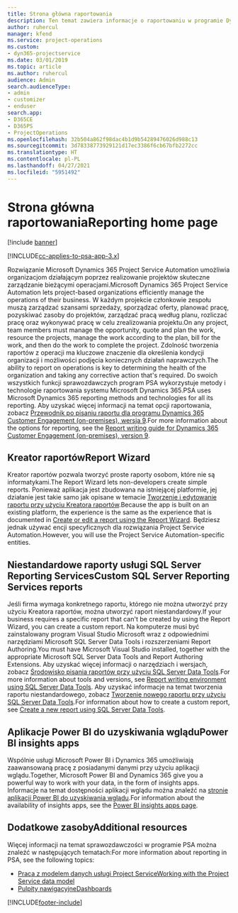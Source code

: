 ```yaml
---
title: Strona główna raportowania
description: Ten temat zawiera informacje o raportowaniu w programie Dynamics 365 Project Service Automation.
author: ruhercul
manager: kfend
ms.service: project-operations
ms.custom:
- dyn365-projectservice
ms.date: 03/01/2019
ms.topic: article
ms.author: ruhercul
audience: Admin
search.audienceType:
- admin
- customizer
- enduser
search.app:
- D365CE
- D365PS
- ProjectOperations
ms.openlocfilehash: 32b504a862f98dac4b1d9b54289476026d988c13
ms.sourcegitcommit: 3d78338773929121d17ec3386f6cb67bfb2272cc
ms.translationtype: HT
ms.contentlocale: pl-PL
ms.lasthandoff: 04/27/2021
ms.locfileid: "5951492"
---
```

# <a name="reporting-home-page"></a><span data-ttu-id="ff2c3-103">Strona główna raportowania</span><span class="sxs-lookup"><span data-stu-id="ff2c3-103">Reporting home page</span></span>

[!include [banner](../includes/psa-now-project-operations.md)]

[!INCLUDE[cc-applies-to-psa-app-3.x](../includes/cc-applies-to-psa-app-3x.md)]

<span data-ttu-id="ff2c3-104">Rozwiązanie Microsoft Dynamics 365 Project Service Automation umożliwia organizacjom działającym poprzez realizowanie projektów skuteczne zarządzanie bieżącymi operacjami.</span><span class="sxs-lookup"><span data-stu-id="ff2c3-104">Microsoft Dynamics 365 Project Service Automation lets project-based organizations efficiently manage the operations of their business.</span></span> <span data-ttu-id="ff2c3-105">W każdym projekcie członkowie zespołu muszą zarządzać szansami sprzedaży, sporządzać oferty, planować pracę, pozyskiwać zasoby do projektów, zarządzać pracą według planu, rozliczać pracę oraz wykonywać pracę w celu zrealizowania projektu.</span><span class="sxs-lookup"><span data-stu-id="ff2c3-105">On any project, team members must manage the opportunity, quote and plan the work, resource the projects, manage the work according to the plan, bill for the work, and then do the work to complete the project.</span></span> <span data-ttu-id="ff2c3-106">Zdolność tworzenia raportów z operacji ma kluczowe znaczenie dla określenia kondycji organizacji i możliwości podjęcia koniecznych działań naprawczych.</span><span class="sxs-lookup"><span data-stu-id="ff2c3-106">The ability to report on operations is key to determining the health of the organization and taking any corrective action that's required.</span></span> <span data-ttu-id="ff2c3-107">Do swoich wszystkich funkcji sprawozdawczych program PSA wykorzystuje metody i technologie raportowania systemu Microsoft Dynamics 365.</span><span class="sxs-lookup"><span data-stu-id="ff2c3-107">PSA uses Microsoft Dynamics 365 reporting methods and technologies for all its reporting.</span></span> <span data-ttu-id="ff2c3-108">Aby uzyskać więcej informacji na temat opcji raportowania, zobacz [Przewodnik po pisaniu raportu dla programu Dynamics 365 Customer Engagement (on-premises), wersja 9](/dynamics365/customerengagement/on-premises/analytics/reporting-analytics-with-dynamics-365).</span><span class="sxs-lookup"><span data-stu-id="ff2c3-108">For more information about the options for reporting, see the [Report writing guide for Dynamics 365 Customer Engagement (on-premises), version 9](/dynamics365/customerengagement/on-premises/analytics/reporting-analytics-with-dynamics-365).</span></span>

## <a name="report-wizard"></a><span data-ttu-id="ff2c3-109">Kreator raportów</span><span class="sxs-lookup"><span data-stu-id="ff2c3-109">Report Wizard</span></span>

<span data-ttu-id="ff2c3-110">Kreator raportów pozwala tworzyć proste raporty osobom, które nie są informatykami.</span><span class="sxs-lookup"><span data-stu-id="ff2c3-110">The Report Wizard lets non-developers create simple reports.</span></span> <span data-ttu-id="ff2c3-111">Ponieważ aplikacja jest zbudowana na istniejącej platformie, jej działanie jest takie samo jak opisane w temacie [Tworzenie i edytowanie raportu przy użyciu Kreatora raportów](/dynamics365/customerengagement/on-premises/basics/create-edit-copy-report-wizard).</span><span class="sxs-lookup"><span data-stu-id="ff2c3-111">Because the app is built on an existing platform, the experience is the same as the experience that is documented in [Create or edit a report using the Report Wizard](/dynamics365/customerengagement/on-premises/basics/create-edit-copy-report-wizard).</span></span> <span data-ttu-id="ff2c3-112">Będziesz jednak używać encji specyficznych dla rozwiązania Project Service Automation.</span><span class="sxs-lookup"><span data-stu-id="ff2c3-112">However, you will use the Project Service Automation-specific entities.</span></span>

## <a name="custom-sql-server-reporting-services-reports"></a><span data-ttu-id="ff2c3-113">Niestandardowe raporty usługi SQL Server Reporting Services</span><span class="sxs-lookup"><span data-stu-id="ff2c3-113">Custom SQL Server Reporting Services reports</span></span>

<span data-ttu-id="ff2c3-114">Jeśli firma wymaga konkretnego raportu, którego nie można utworzyć przy użyciu Kreatora raportów, można utworzyć raport niestandardowy.</span><span class="sxs-lookup"><span data-stu-id="ff2c3-114">If your business requires a specific report that can't be created by using the Report Wizard, you can create a custom report.</span></span> <span data-ttu-id="ff2c3-115">Na komputerze musi być zainstalowany program Visual Studio Microsoft wraz z odpowiednimi narzędziami Microsoft SQL Server Data Tools i rozszerzeniami Report Authoring.</span><span class="sxs-lookup"><span data-stu-id="ff2c3-115">You must have Microsoft Visual Studio installed, together with the appropriate Microsoft SQL Server Data Tools and Report Authoring Extensions.</span></span> <span data-ttu-id="ff2c3-116">Aby uzyskać więcej informacji o narzędziach i wersjach, zobacz [Środowisko pisania raportów przy użyciu SQL Server Data Tools](/dynamics365/customerengagement/on-premises/analytics/report-writing-environment-using-sql-server-data-tools).</span><span class="sxs-lookup"><span data-stu-id="ff2c3-116">For more information about tools and versions, see [Report writing environment using SQL Server Data Tools](/dynamics365/customerengagement/on-premises/analytics/report-writing-environment-using-sql-server-data-tools).</span></span> <span data-ttu-id="ff2c3-117">Aby uzyskać informacje na temat tworzenia raportu niestandardowego, zobacz [Tworzenie nowego raportu przy użyciu SQL Server Data Tools](/dynamics365/customerengagement/on-premises/analytics/create-a-new-report-using-sql-server-data-tools).</span><span class="sxs-lookup"><span data-stu-id="ff2c3-117">For information about how to create a custom report, see [Create a new report using SQL Server Data Tools](/dynamics365/customerengagement/on-premises/analytics/create-a-new-report-using-sql-server-data-tools).</span></span>

## <a name="power-bi-insights-apps"></a><span data-ttu-id="ff2c3-118">Aplikacje Power BI do uzyskiwania wglądu</span><span class="sxs-lookup"><span data-stu-id="ff2c3-118">Power BI insights apps</span></span>

<span data-ttu-id="ff2c3-119">Wspólnie usługi Microsoft Power BI i Dynamics 365 umożliwiają zaawansowaną pracę z posiadanymi danymi przy użyciu aplikacji wglądu.</span><span class="sxs-lookup"><span data-stu-id="ff2c3-119">Together, Microsoft Power BI and Dynamics 365 give you a powerful way to work with your data, in the form of insights apps.</span></span> <span data-ttu-id="ff2c3-120">Informacje na temat dostępności aplikacji wglądu można znaleźć na [stronie aplikacji Power BI do uzyskiwania wglądu](https://powerbi.microsoft.com/power-bi-insights-apps/).</span><span class="sxs-lookup"><span data-stu-id="ff2c3-120">For information about the availability of insights apps, see the [Power BI insights apps page](https://powerbi.microsoft.com/power-bi-insights-apps/).</span></span>


## <a name="additional-resources"></a><span data-ttu-id="ff2c3-121">Dodatkowe zasoby</span><span class="sxs-lookup"><span data-stu-id="ff2c3-121">Additional resources</span></span>
<span data-ttu-id="ff2c3-122">Więcej informacji na temat sprawozdawczości w programie PSA można znaleźć w następujących tematach:</span><span class="sxs-lookup"><span data-stu-id="ff2c3-122">For more information about reporting in PSA, see the following topics:</span></span>

- [<span data-ttu-id="ff2c3-123">Praca z modelem danych usługi Project Service</span><span class="sxs-lookup"><span data-stu-id="ff2c3-123">Working with the Project Service data model</span></span>](reports-working-project-service-data-model.md)
- [<span data-ttu-id="ff2c3-124">Pulpity nawigacyjne</span><span class="sxs-lookup"><span data-stu-id="ff2c3-124">Dashboards</span></span>](reports-dashboards.md)



[!INCLUDE[footer-include](../includes/footer-banner.md)]